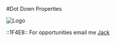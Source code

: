 #Dot Down Properties

![Logo](https://github.com/user-attachments/assets/aebd71e4-3766-470c-973e-586553b5392d)

::1F4E8:: For opportunities email me [Jack](mailto:jack@dotdown.co.uk)
